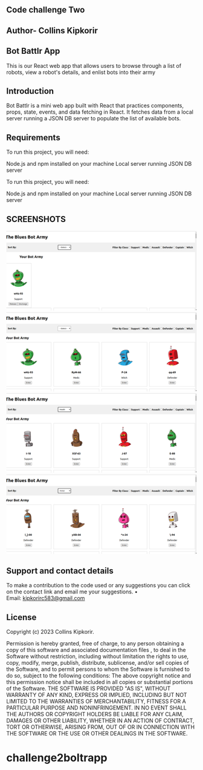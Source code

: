 ## Code challenge  Two
## Author- Collins Kipkorir
## Bot Battlr App
This is our React web app that allows users to browse through a list of robots, view a robot's details, and enlist bots into their army
## Introduction
Bot Battlr is a mini web app built with React that practices components, props, state, events, and data fetching in React. It fetches data from a local server running a JSON DB server to populate the list of available bots.
## Requirements
To run this project, you will need:

Node.js and npm installed on your machine
Local server running JSON DB server

To run this project, you will need:

Node.js and npm installed on your machine
Local server running JSON DB server
## SCREENSHOTS 
<img src="./120.png" >
<img src="./121.png" >
<img src="./122.png" >
<img src="./123.png" >


## Support and contact details 
To make a contribution to the code used or any suggestions you can click on the contact link and email me your suggestions.
    • Email: kipkorirc583@gmail.com
## License
 Copyright (c) 2023 Collins Kipkorir.

Permission is hereby granted, free of charge, to any person obtaining a copy of this software and associated documentation files , to deal in the Software without restriction, including without limitation the rights to use, copy, modify, merge, publish, distribute, sublicense, and/or sell copies of the Software, and to permit persons to whom the Software is furnished to do so, subject to the following conditions:
The above copyright notice and this permission notice shall be included in all copies or substantial portions of the Software.
THE SOFTWARE IS PROVIDED "AS IS", WITHOUT WARRANTY OF ANY KIND, EXPRESS OR IMPLIED, INCLUDING BUT NOT LIMITED TO THE WARRANTIES OF MERCHANTABILITY, FITNESS FOR A PARTICULAR PURPOSE AND NONINFRINGEMENT. IN NO EVENT SHALL THE AUTHORS OR COPYRIGHT HOLDERS BE LIABLE FOR ANY CLAIM, DAMAGES OR OTHER LIABILITY, WHETHER IN AN ACTION OF CONTRACT, TORT OR OTHERWISE, ARISING FROM, OUT OF OR IN CONNECTION WITH THE SOFTWARE OR THE USE OR OTHER DEALINGS IN THE SOFTWARE.
# challenge2boltrapp
